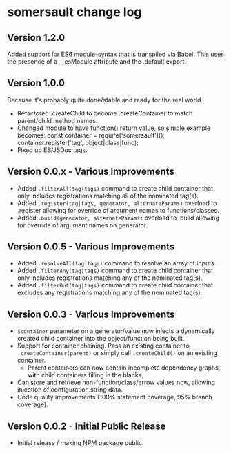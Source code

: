 # somersault change log

## Version 1.2.0
Added support for ES6 module-syntax that is transpiled via Babel. This uses the presence of a
__esModule attribute and the .default export.

## Version 1.0.0
Because it's probably quite done/stable and ready for the real world.
- Refactored .createChild to become .createContainer to match parent/child method names.
- Changed module to have function() return value, so simple example becomes:
      const container = require('somersault')();
      container.register('tag', object|class|func);
- Fixed up ES/JSDoc tags.

## Version 0.0.x - Various Improvements
- Added `.filterAll(tag|tags)` command to create child container that only includes registrations matching all of the nominated tag(s).
- Added `.register(tag|tags, generator, alternateParams)` overload to .register allowing for override of argument names to functions/classes.
- Added `.build(generator, alternateParams)` overload to .build allowing for override of argument names on generator.

## Version 0.0.5 - Various Improvements
- Added `.resolveAll(tag|tags)` command to resolve an array of inputs.
- Added `.filterAny(tag|tags)` command to create child container that only includes registrations matching any of the nominated tag(s).
- Added `.filterOut(tag|tags)` command to create child container that excludes any registrations matching any of the nominated tag(s).

## Version 0.0.3 - Various Improvements
- `$container` parameter on a generator/value now injects a dynamically created child container into the object/function being built.
- Support for container chaining. Pass an existing container to `.createContainer(parent)` or simply call `.createChild()` on an existing container.
    - Parent containers can now contain incomplete dependency graphs, with child containers filling in the blanks.
- Can store and retrieve non-function/class/arrow values now, allowing injection of configuration string data.
- Code quality improvements (100% statement coverage, 95% branch coverage).

## Version 0.0.2 - Initial Public Release
- Initial release / making NPM package public.